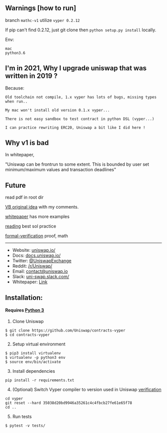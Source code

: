 ## Warnings [how to run]

branch `mathc-v1` utilize `vyper 0.2.12`

If pip can't find 0.2.12, just git clone then `python setup.py install` locally.

Env:

    mac
    python3.6

## I'm in 2021, Why I upgrade uniswap that was written in 2019 ?

Because:

    Old toolchain not compile, 1.x vyper has lots of bugs, missing types when run..

    My mac won't install old version 0.1.x vyper...

    There is not easy sandbox to test contract in python DSL (vyper...)

    I can practice rewriting ERC20, Uniswap a bit like I did here !

## Why v1 is bad

In whitepaper,

"Uniswap can be frontrun to some extent. This is bounded by user set minimum/maximum values and transaction deadlines"


## Future

read pdf in root dir

[VB original idea](./amm.md) with my comments.

[whitepaper](https://hackmd.io/C-DvwDSfSxuh-Gd4WKE_ig) has more examples

[reading](https://consensys.net/blog/developers/solidity-best-practices-for-smart-contract-security/) best sol practice

[formal-verification](https://github.com/runtimeverification/verified-smart-contracts/blob/uniswap/uniswap/x-y-k.pdf) proof, math

----

* Website: [uniswap.io/](https://uniswap.io/)
* Docs: [docs.uniswap.io/](https://docs.uniswap.io/)
* Twitter: [@UniswapExchange](https://twitter.com/UniswapExchange)
* Reddit: [/r/Uniswap/](https://www.reddit.com/r/UniSwap/)
* Email: [contact@uniswap.io](mailto:contact@uniswap.io)
* Slack: [uni-swap.slack.com/](https://join.slack.com/t/uni-swap/shared_invite/enQtNDYwMjg1ODc5ODA4LWEyYmU0OGU1ZGQ3NjE4YzhmNzcxMDAyM2ExNzNkZjZjZjcxYTkwNzU0MGE3M2JkNzMxOTA2MzE2ZWM0YWQwNjU)
* Whitepaper: [Link](https://hackmd.io/C-DvwDSfSxuh-Gd4WKE_ig)

## Installation:

#### Requires [Python 3](https://www.python.org/download/releases/3.0/)

1) Clone Uniswap
```
$ git clone https://github.com/Uniswap/contracts-vyper
$ cd contracts-vyper
```

2) Setup virtual environment
```
$ pip3 install virtualenv
$ virtualenv -p python3 env
$ source env/bin/activate
```

3) Install dependencies
```
pip install -r requirements.txt
```

4) (Optional) Switch Vyper compiler to version used in Uniswap [verification](https://github.com/runtimeverification/verified-smart-contracts/tree/uniswap/uniswap)
```
cd vyper
git reset --hard 35038d20bd9946a35261c4c4fbcb27fe61e65f78
cd ..
```

5) Run tests
```
$ pytest -v tests/
```
